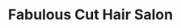 ---
title: "Fabulous Cut Hair Salon"
url: /shelby-township/fabulous-cut-hair-salon/
shop: hairdresser
---